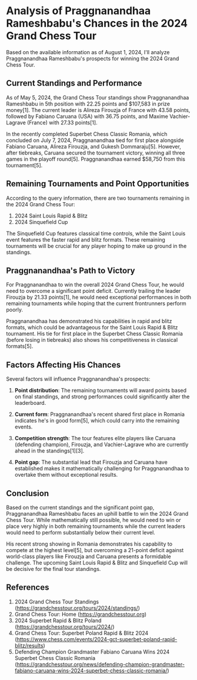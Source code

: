 # Analysis of Praggnanandhaa Rameshbabu's Chances in the 2024 Grand Chess Tour

Based on the available information as of August 1, 2024, I'll analyze Praggnanandhaa Rameshbabu's prospects for winning the 2024 Grand Chess Tour.

## Current Standings and Performance

As of May 5, 2024, the Grand Chess Tour standings show Praggnanandhaa Rameshbabu in 5th position with 22.25 points and $107,583 in prize money[1]. The current leader is Alireza Firouzja of France with 43.58 points, followed by Fabiano Caruana (USA) with 36.75 points, and Maxime Vachier-Lagrave (France) with 27.33 points[1].

In the recently completed Superbet Chess Classic Romania, which concluded on July 7, 2024, Praggnanandhaa tied for first place alongside Fabiano Caruana, Alireza Firouzja, and Gukesh Dommaraju[5]. However, after tiebreaks, Caruana secured the tournament victory, winning all three games in the playoff round[5]. Praggnanandhaa earned $58,750 from this tournament[5].

## Remaining Tournaments and Point Opportunities

According to the query information, there are two tournaments remaining in the 2024 Grand Chess Tour:
1. 2024 Saint Louis Rapid & Blitz
2. 2024 Sinquefield Cup

The Sinquefield Cup features classical time controls, while the Saint Louis event features the faster rapid and blitz formats. These remaining tournaments will be crucial for any player hoping to make up ground in the standings.

## Praggnanandhaa's Path to Victory

For Praggnanandhaa to win the overall 2024 Grand Chess Tour, he would need to overcome a significant point deficit. Currently trailing the leader Firouzja by 21.33 points[1], he would need exceptional performances in both remaining tournaments while hoping that the current frontrunners perform poorly.

Praggnanandhaa has demonstrated his capabilities in rapid and blitz formats, which could be advantageous for the Saint Louis Rapid & Blitz tournament. His tie for first place in the Superbet Chess Classic Romania (before losing in tiebreaks) also shows his competitiveness in classical formats[5].

## Factors Affecting His Chances

Several factors will influence Praggnanandhaa's prospects:

1. **Point distribution**: The remaining tournaments will award points based on final standings, and strong performances could significantly alter the leaderboard.

2. **Current form**: Praggnanandhaa's recent shared first place in Romania indicates he's in good form[5], which could carry into the remaining events.

3. **Competition strength**: The tour features elite players like Caruana (defending champion), Firouzja, and Vachier-Lagrave who are currently ahead in the standings[1][3].

4. **Point gap**: The substantial lead that Firouzja and Caruana have established makes it mathematically challenging for Praggnanandhaa to overtake them without exceptional results.

## Conclusion

Based on the current standings and the significant point gap, Praggnanandhaa Rameshbabu faces an uphill battle to win the 2024 Grand Chess Tour. While mathematically still possible, he would need to win or place very highly in both remaining tournaments while the current leaders would need to perform substantially below their current level.

His recent strong showing in Romania demonstrates his capability to compete at the highest level[5], but overcoming a 21-point deficit against world-class players like Firouzja and Caruana presents a formidable challenge. The upcoming Saint Louis Rapid & Blitz and Sinquefield Cup will be decisive for the final tour standings.

## References

1. 2024 Grand Chess Tour Standings (https://grandchesstour.org/tours/2024/standings/)
2. Grand Chess Tour: Home (https://grandchesstour.org)
3. 2024 Superbet Rapid & Blitz Poland (https://grandchesstour.org/tours/2024/)
4. Grand Chess Tour: Superbet Poland Rapid & Blitz 2024 (https://www.chess.com/events/2024-gct-superbet-poland-rapid-blitz/results)
5. Defending Champion Grandmaster Fabiano Caruana Wins 2024 Superbet Chess Classic Romania (https://grandchesstour.org/news/defending-champion-grandmaster-fabiano-caruana-wins-2024-superbet-chess-classic-romania/)